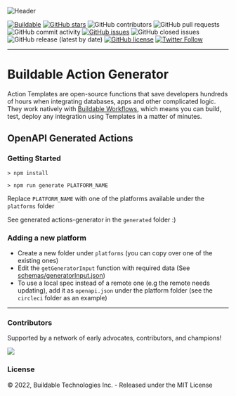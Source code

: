 ![Header](https://assets.buildable.dev/catalog/graphics/one-api-100-integrations.png)

[![Buildable](https://assets.buildable.dev/buildable-logos/powered-by-buildable.svg)](https://buildable.dev) [![GitHub stars](https://img.shields.io/github/stars/buildable/actions-generator)](https://github.com/buildable/actions-generator/stargazers) ![GitHub contributors](https://img.shields.io/github/contributors/buildable/actions-generator) ![GitHub pull requests](https://img.shields.io/github/issues-pr-raw/buildable/actions-generator) ![GitHub commit activity](https://img.shields.io/github/commit-activity/m/buildable/actions-generator) [![GitHub issues](https://img.shields.io/github/issues/buildable/actions-generator)](https://github.com/buildable/actions-generator/issues) ![GitHub closed issues](https://img.shields.io/github/issues-closed/buildable/actions-generator) ![GitHub release (latest by date)](https://img.shields.io/github/v/release/buildable/actions-generator) [![GitHub license](https://img.shields.io/github/license/buildable/actions-generator)](https://github.com/buildable/actions-generator) [![Twitter Follow](https://img.shields.io/twitter/follow/BuildableHQ?style=social)](https://twitter.com/BuildableHQ)

---

# Buildable Action Generator

Action Templates are open-source functions that save developers hundreds of hours when integrating databases, apps and other complicated logic. They work natively with [Buildable Workflows](https://docs.buildable.dev/workflows/building-workflows), which means you can build, test, deploy any integration using Templates in a matter of minutes.

## OpenAPI Generated Actions

### Getting Started

`> npm install`

`> npm run generate PLATFORM_NAME`

Replace `PLATFORM_NAME` with one of the platforms available under the `platforms` folder

See generated actions-generator in the `generated` folder :)

### Adding a new platform

- Create a new folder under `platforms` (you can copy over one of the existing ones)
- Edit the `getGeneratorInput` function with required data (See [schemas/generatorInput.json](schemas/generatorInput.json))
- To use a local spec instead of a remote one (e.g the remote needs updating), add it as `openapi.json` under the platform folder (see the `circleci` folder as an example)

<hr />

### Contributors

Supported by a network of early advocates, contributors, and champions!

<a href="https://github.com/buildable/actions-generator/graphs/contributors">
  <img src="https://contrib.rocks/image?repo=buildable/actions-generator" />
</a>

### License

© 2022, Buildable Technologies Inc. - Released under the MIT License
